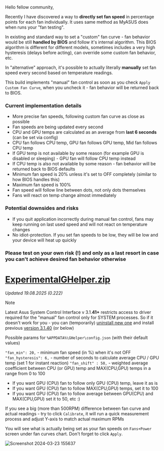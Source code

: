Hello fellow community,

Recently I have discovered a way to **directly set fan speed** in percentage points for each fan individually. 
It uses same method as MyASUS does when runs your "fan testing".

In existing and standard way to set a "custom" fan curve - fan behavior would be still **handled by BIOS** and follow it's internal algorithm. This BIOS algorithm is different for different models, sometimes includes a very high hysteresis (delays before acting), can override some custom fan behavior, etc.

In "alternative" approach, it's possible to actually literally **manually** set fan speed every second based on temperature readings.

This build implements "manual" fan control as soon as you check ``Apply Custom Fan Curve``, when you uncheck it - fan behavior will be returned back to BIOS.

### Current implementation details
- More precise fan speeds, following custom fan curve as close as possible
- Fan speeds are being updated every second
- CPU and GPU temps are calculated as an average from **last 6 seconds** (can be set via config)
- CPU fan follows CPU temp, GPU fan follows GPU temp, Mid fan follows CPU temp
- If GPU temp is not available by some reason (for example GPU is disabled or sleeping) - GPU fan will follow CPU temp instead
- If CPU temp is also not available by some reason - fan behavior will be returned back to BIOS defaults
- Minimum fan speed is 20% unless it's set to OFF completely (similar to how BIOS handles this)
- Maximum fan speed is 100%
- Fan speed will follow line between dots, not only dots themselves
- Fans will react on temp change almost immediately

### Potential downsides and risks
- If you quit application incorrectly during manual fan control, fans may keep running on last used speed and will not react on temperature changes
- No idiot-protection. If you set fan speeds to be low, they will be low and your device will heat up quickly

### Please test on your own risk (!) and only as a last resort in case you can't achieve desired fan behavior otherwise

# [ExperimentalGHelper.zip](https://github.com/user-attachments/files/21853053/ExperimentalGHelper.zip)
_Updated 19.08.2025 (0.222)_

> [!NOTE]
> Latest Asus System Control Interface v 3.1.**41+** restricts access to driver required for the "manual" fan control only for SYSTEM processes. So if it doesn't work for you - you can (temporarily) [uninstall new one](https://github.com/seerge/g-helper/wiki/Troubleshooting#reinstalling-asus-system-control-interface) and install previous [version 3.1.40](https://dlcdnets.asus.com/pub/ASUS/GamingNB/Image/Software/SoftwareandUtility/16402/ASUSSystemControlInterfacev3_ASUS_Z_V3.1.40.0_16402.exe) (or below)


Possible params for ``%APPDATA%\GHelper\config.json`` (with their default values)

``"fan_min": 20,`` - minimum fan speed (in %) when it's not OFF
``"fan_hysteresis": 6,`` - number of seconds to calculate average CPU / GPU temp (set 1 for instant reaction)
``"fan_shift" : 50,`` - weighted average coefficient between CPU (or GPU) temp and MAX(CPU,GPU) temps in a range from 0 to 100

- If you want GPU (CPU) fan to follow only GPU (CPU) temp, leave it as is
- If you want GPU (CPU) fan to follow MAX(CPU,GPU) temps, set it to 100
- If you want GPU (CPU) fan to follow average between GPU(CPU) and MAX(CPU,GPU) set it to 50, etc :)

If you see a big (more than 500RPM) difference between fan curve and actual readings - try to click ``Calibrate``, it will run a quick measurement process and adjust Y-axis to match actual maximum RPMs

You will see what is actually being set as your fan speeds on ``Fans+Power`` screen under fan curves chart. Don't forget to click ``Apply``.

![Screenshot 2024-03-23 155637](https://github.com/seerge/g-helper/assets/5920850/232ccad5-6256-49eb-b868-6ca1887f06c2)
